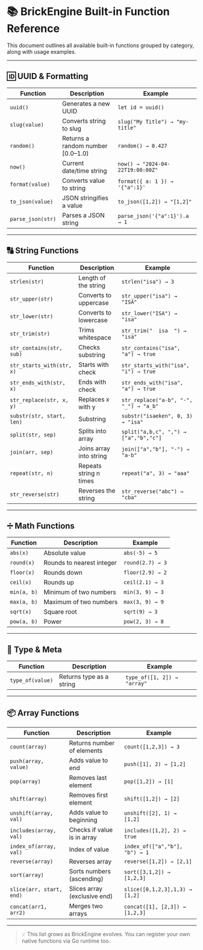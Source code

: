 # 📚 BrickEngine Built-in Function Reference

This document outlines all available built-in functions grouped by category, along with usage examples.

---

## 🆔 UUID & Formatting

| Function           | Description                        | Example                             |
|--------------------|------------------------------------|-------------------------------------|
| `uuid()`           | Generates a new UUID               | `let id = uuid()`                   |
| `slug(value)`      | Converts string to slug            | `slug("My Title") → "my-title"`     |
| `random()`         | Returns a random number [0.0–1.0)  | `random() → 0.427`                  |
| `now()`            | Current date/time string           | `now() → "2024-04-22T19:00:00Z"`    |
| `format(value)`    | Converts value to string           | `format({ a: 1 }) → '{"a":1}'`      |
| `to_json(value)`   | JSON stringifies a value           | `to_json([1,2]) → "[1,2]"`          |
| `parse_json(str)`  | Parses a JSON string               | `parse_json('{"a":1}').a → 1`       |

---

## 🔠 String Functions

| Function                   | Description                            | Example                                |
|----------------------------|----------------------------------------|----------------------------------------|
| `strlen(str)`              | Length of the string                   | `strlen("isa") → 3`                    |
| `str_upper(str)`           | Converts to uppercase                  | `str_upper("isa") → "ISA"`             |
| `str_lower(str)`           | Converts to lowercase                  | `str_lower("ISA") → "isa"`             |
| `str_trim(str)`            | Trims whitespace                       | `str_trim("  isa  ") → "isa"`          |
| `str_contains(str, sub)`   | Checks substring                       | `str_contains("isa", "a") → true`      |
| `str_starts_with(str, x)`  | Starts with check                      | `str_starts_with("isa", "i") → true`   |
| `str_ends_with(str, x)`    | Ends with check                        | `str_ends_with("isa", "a") → true`     |
| `str_replace(str, x, y)`   | Replaces x with y                      | `str_replace("a-b", "-", "_") → "a_b"` |
| `substr(str, start, len)`  | Substring                              | `substr("isaeken", 0, 3) → "isa"`      |
| `split(str, sep)`          | Splits into array                      | `split("a,b,c", ",") → ["a","b","c"]`  |
| `join(arr, sep)`           | Joins array into string                | `join(["a","b"], "-") → "a-b"`         |
| `repeat(str, n)`           | Repeats string n times                 | `repeat("a", 3) → "aaa"`               |
| `str_reverse(str)`         | Reverses the string                    | `str_reverse("abc") → "cba"`           |

---

## ➗ Math Functions

| Function         | Description                            | Example               |
|------------------|----------------------------------------|------------------------|
| `abs(x)`         | Absolute value                         | `abs(-5) → 5`          |
| `round(x)`       | Rounds to nearest integer              | `round(2.7) → 3`       |
| `floor(x)`       | Rounds down                            | `floor(2.9) → 2`       |
| `ceil(x)`        | Rounds up                              | `ceil(2.1) → 3`        |
| `min(a, b)`      | Minimum of two numbers                 | `min(3, 9) → 3`        |
| `max(a, b)`      | Maximum of two numbers                 | `max(3, 9) → 9`        |
| `sqrt(x)`        | Square root                            | `sqrt(9) → 3`          |
| `pow(a, b)`      | Power                                  | `pow(2, 3) → 8`        |

---

## 🧠 Type & Meta

| Function        | Description                 | Example                           |
|------------------|-----------------------------|------------------------------------|
| `type_of(value)` | Returns type as a string    | `type_of([1, 2]) → "array"`        |

---

## 📦 Array Functions

| Function               | Description                            | Example                                |
|------------------------|----------------------------------------|----------------------------------------|
| `count(array)`         | Returns number of elements             | `count([1,2,3]) → 3`                    |
| `push(array, value)`   | Adds value to end                      | `push([1], 2) → [1,2]`                  |
| `pop(array)`           | Removes last element                   | `pop([1,2]) → [1]`                      |
| `shift(array)`         | Removes first element                  | `shift([1,2]) → [2]`                    |
| `unshift(array, val)`  | Adds value to beginning                | `unshift([2], 1) → [1,2]`               |
| `includes(array, val)` | Checks if value is in array            | `includes([1,2], 2) → true`             |
| `index_of(array, val)` | Index of value                         | `index_of(["a","b"], "b") → 1`          |
| `reverse(array)`       | Reverses array                         | `reverse([1,2]) → [2,1]`                |
| `sort(array)`          | Sorts numbers (ascending)              | `sort([3,1,2]) → [1,2,3]`               |
| `slice(arr, start, end)`| Slices array (exclusive end)         | `slice([0,1,2,3],1,3) → [1,2]`          |
| `concat(arr1, arr2)`   | Merges two arrays                      | `concat([1], [2,3]) → [1,2,3]`          |

---

> 💡 This list grows as BrickEngine evolves. You can register your own native functions via Go runtime too.
